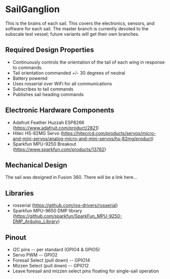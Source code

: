 # SailGanglion
This is the brains of each sail. This covers the electronics, sensors, and software for each sail. The master branch is currently devoted to the subscale test vessel; future variants will get their own branches. 

## Required Design Properties
* Continuously controls the orientation of the tail of each wing in response to commands.
* Tail orientation commanded +/- 30 degrees of neutral
* Battery powered
* Uses rosserial over WiFi for all communications
* Subscribes to tail commands
* Publishes sail heading commands

## Electronic Hardware Components
* Adafruit Feather Huzzah ESP8266 (https://www.adafruit.com/product/2821)
* Hitec HS-82MG Servo (https://hitecrcd.com/products/servos/micro-and-mini-servos/analog-micro-and-mini-servos/hs-82mg/product)
* Sparkfun MPU-9250 Breakout (https://www.sparkfun.com/products/13762)

## Mechanical Design
The sail was designed in Fusion 360. There will be a link here...

## Libraries
* rosserial (https://github.com/ros-drivers/rosserial)
* Sparkfun MPU-9650 DMP library (https://github.com/sparkfun/SparkFun_MPU-9250-DMP_Arduino_Library)

## Pinout
* I2C pins -- per standard (GPIO4 & GPIO5)
* Servo PWM -- GPIO2
* Foresail Select (pull down) -- GPIO14
* Mizzen Select (pull down) -- GPIO12
* Leave foresail and mizzen select pins floating for single-sail operation
